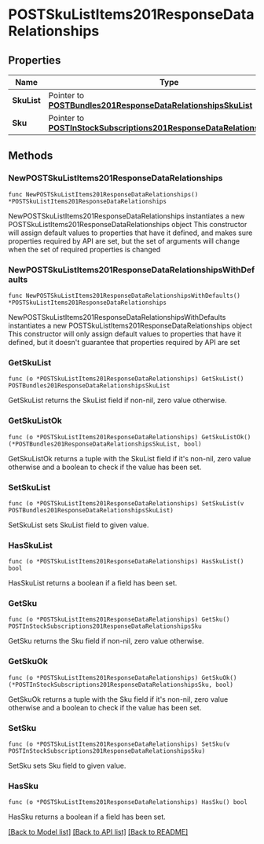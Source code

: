 # POSTSkuListItems201ResponseDataRelationships

## Properties

Name | Type | Description | Notes
------------ | ------------- | ------------- | -------------
**SkuList** | Pointer to [**POSTBundles201ResponseDataRelationshipsSkuList**](POSTBundles201ResponseDataRelationshipsSkuList.md) |  | [optional] 
**Sku** | Pointer to [**POSTInStockSubscriptions201ResponseDataRelationshipsSku**](POSTInStockSubscriptions201ResponseDataRelationshipsSku.md) |  | [optional] 

## Methods

### NewPOSTSkuListItems201ResponseDataRelationships

`func NewPOSTSkuListItems201ResponseDataRelationships() *POSTSkuListItems201ResponseDataRelationships`

NewPOSTSkuListItems201ResponseDataRelationships instantiates a new POSTSkuListItems201ResponseDataRelationships object
This constructor will assign default values to properties that have it defined,
and makes sure properties required by API are set, but the set of arguments
will change when the set of required properties is changed

### NewPOSTSkuListItems201ResponseDataRelationshipsWithDefaults

`func NewPOSTSkuListItems201ResponseDataRelationshipsWithDefaults() *POSTSkuListItems201ResponseDataRelationships`

NewPOSTSkuListItems201ResponseDataRelationshipsWithDefaults instantiates a new POSTSkuListItems201ResponseDataRelationships object
This constructor will only assign default values to properties that have it defined,
but it doesn't guarantee that properties required by API are set

### GetSkuList

`func (o *POSTSkuListItems201ResponseDataRelationships) GetSkuList() POSTBundles201ResponseDataRelationshipsSkuList`

GetSkuList returns the SkuList field if non-nil, zero value otherwise.

### GetSkuListOk

`func (o *POSTSkuListItems201ResponseDataRelationships) GetSkuListOk() (*POSTBundles201ResponseDataRelationshipsSkuList, bool)`

GetSkuListOk returns a tuple with the SkuList field if it's non-nil, zero value otherwise
and a boolean to check if the value has been set.

### SetSkuList

`func (o *POSTSkuListItems201ResponseDataRelationships) SetSkuList(v POSTBundles201ResponseDataRelationshipsSkuList)`

SetSkuList sets SkuList field to given value.

### HasSkuList

`func (o *POSTSkuListItems201ResponseDataRelationships) HasSkuList() bool`

HasSkuList returns a boolean if a field has been set.

### GetSku

`func (o *POSTSkuListItems201ResponseDataRelationships) GetSku() POSTInStockSubscriptions201ResponseDataRelationshipsSku`

GetSku returns the Sku field if non-nil, zero value otherwise.

### GetSkuOk

`func (o *POSTSkuListItems201ResponseDataRelationships) GetSkuOk() (*POSTInStockSubscriptions201ResponseDataRelationshipsSku, bool)`

GetSkuOk returns a tuple with the Sku field if it's non-nil, zero value otherwise
and a boolean to check if the value has been set.

### SetSku

`func (o *POSTSkuListItems201ResponseDataRelationships) SetSku(v POSTInStockSubscriptions201ResponseDataRelationshipsSku)`

SetSku sets Sku field to given value.

### HasSku

`func (o *POSTSkuListItems201ResponseDataRelationships) HasSku() bool`

HasSku returns a boolean if a field has been set.


[[Back to Model list]](../README.md#documentation-for-models) [[Back to API list]](../README.md#documentation-for-api-endpoints) [[Back to README]](../README.md)


